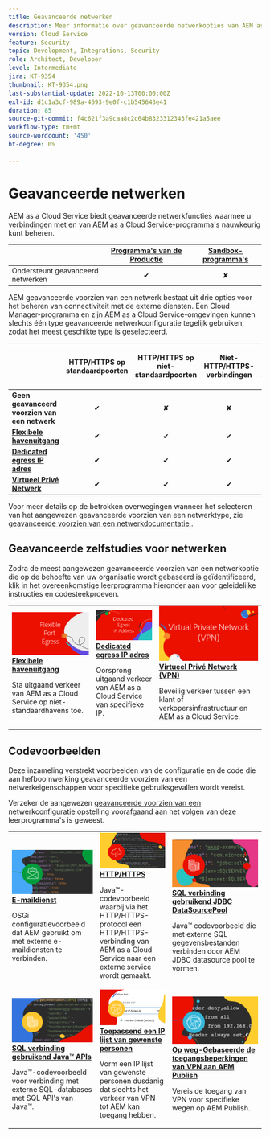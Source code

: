 ```yaml
---
title: Geavanceerde netwerken
description: Meer informatie over geavanceerde netwerkopties van AEM as a Cloud Service.
version: Cloud Service
feature: Security
topic: Development, Integrations, Security
role: Architect, Developer
level: Intermediate
jira: KT-9354
thumbnail: KT-9354.png
last-substantial-update: 2022-10-13T00:00:00Z
exl-id: d1c1a3cf-989a-4693-9e0f-c1b545643e41
duration: 85
source-git-commit: f4c621f3a9caa8c2c64b8323312343fe421a5aee
workflow-type: tm+mt
source-wordcount: '450'
ht-degree: 0%

---
```


# Geavanceerde netwerken

AEM as a Cloud Service biedt geavanceerde netwerkfuncties waarmee u verbindingen met en van AEM as a Cloud Service-programma&#39;s nauwkeurig kunt beheren.

|                                                   | [ Programma&#39;s van de Productie ](https://experienceleague.adobe.com/docs/experience-manager-cloud-service/content/implementing/using-cloud-manager/programs/introduction-production-programs.html) | [Sandbox-programma&#39;s](https://experienceleague.adobe.com/docs/experience-manager-cloud-service/content/implementing/using-cloud-manager/programs/introduction-sandbox-programs.html) |
|---------------------------------------------------|:-----------------------:|:---------------------:|
| Ondersteunt geavanceerd netwerken | ✔ | ✘ |


AEM geavanceerde voorzien van een netwerk bestaat uit drie opties voor het beheren van connectiviteit met de externe diensten. Een Cloud Manager-programma en zijn AEM as a Cloud Service-omgevingen kunnen slechts één type geavanceerde netwerkconfiguratie tegelijk gebruiken, zodat het meest geschikte type is geselecteerd.

|                                   | HTTP/HTTPS op standaardpoorten | HTTP/HTTPS op niet-standaardpoorten | Niet-HTTP/HTTPS-verbindingen | Speciale IP-adressen | Lijst met &quot;Geen proxy-hosts&quot; | Verbinding maken met VPN-beveiligde services | Beperk AEM Publish verkeer door IP |
|-----------------------------------|:----------------------------:|:--------------------------------:|:--------------------------:|:-------------------:|:-------------------------------------:|:-------------------------------------:|:----:|
| __Geen geavanceerd voorzien van een netwerk__ | ✔ | ✘ | ✘ | ✘ | ✘ | ✘ | ✘ |
| [__Flexibele havenuitgang__](./flexible-port-egress.md) | ✔ | ✔ | ✔ | ✘ | ✘ | ✘ | ✘ |
| [__Dedicated egress IP adres__](./dedicated-egress-ip-address.md) | ✔ | ✔ | ✔ | ✔ | ✔ | ✘ | ✘ |
| [__Virtueel Privé Netwerk__](./vpn.md) | ✔ | ✔ | ✔ | ✔ | ✔ | ✔ | ✔ |


Voor meer details op de betrokken overwegingen wanneer het selecteren van het aangewezen geavanceerde voorzien van een netwerktype, zie [ geavanceerde voorzien van een netwerkdocumentatie ](https://experienceleague.adobe.com/docs/experience-manager-cloud-service/security/configuring-advanced-networking.html).

## Geavanceerde zelfstudies voor netwerken

Zodra de meest aangewezen geavanceerde voorzien van een netwerkoptie die op de behoefte van uw organisatie wordt gebaseerd is geïdentificeerd, klik in het overeenkomstige leerprogramma hieronder aan voor geleidelijke instructies en codesteekproeven.

<table>
  <tr>
   <td>
      <a  href="./flexible-port-egress.md"><img alt="Flexibele poortuitgang" src="./assets/flexible-port-egress.png"/></a>
      <div><strong><a href="./flexible-port-egress.md"> Flexibele havenuitgang </a></strong></div>
      <p>
          Sta uitgaand verkeer van AEM as a Cloud Service op niet-standaardhavens toe.
      </p>
    </td>   
   <td>
      <a  href="./dedicated-egress-ip-address.md"><img alt="IP-adres van FileDedicated egress" src="./assets/dedicated-egress-ip-address.png"/></a>
      <div><strong><a href="./dedicated-egress-ip-address.md"> Dedicated egress IP adres </a></strong></div>
      <p>
        Oorsprong uitgaand verkeer van AEM as a Cloud Service van specifieke IP.
      </p>
    </td>   
   <td>
      <a  href="./vpn.md"><img alt="Virtual Private Network (VPN)" src="./assets/vpn.png"/></a>
      <div><strong><a href="./vpn.md"> Virtueel Privé Netwerk (VPN) </a></strong></div>
      <p>
        Beveilig verkeer tussen een klant of verkopersinfrastructuur en AEM as a Cloud Service.
      </p>
    </td>   
  </tr>
</table>

## Codevoorbeelden

Deze inzameling verstrekt voorbeelden van de configuratie en de code die aan hefboomwerking geavanceerde voorzien van een netwerkeigenschappen voor specifieke gebruiksgevallen wordt vereist.

Verzeker de aangewezen [ geavanceerde voorzien van een netwerkconfiguratie ](#advanced-networking) opstelling voorafgaand aan het volgen van deze leerprogramma&#39;s is geweest.

<table><tr>
   <td>
      <a  href="./examples/email-service.md"><img alt="Virtual Private Network (VPN)" src="./assets/code-examples__email.png"/></a>
      <div><strong><a href="./examples/email-service.md"> E-maildienst </a></strong></div>
      <p>
        OSGi configuratievoorbeeld dat AEM gebruikt om met externe e-maildiensten te verbinden.
      </p>
    </td>  
    <td>
        <a  href="./examples/http-dedicated-egress-ip-vpn.md"><img alt="HTTP/HTTPS" src="./assets/code-examples__http.png"/></a>
        <div><strong><a href="./examples/http-dedicated-egress-ip-vpn.md"> HTTP/HTTPS </a></strong></div>
        <p>
            Java™-codevoorbeeld waarbij via het HTTP/HTTPS-protocol een HTTP/HTTPS-verbinding van AEM as a Cloud Service naar een externe service wordt gemaakt.
        </p>
    </td>
    <td>
      <a  href="./examples/sql-datasourcepool.md"><img alt="SQL-verbinding met JDBC DataSourcePool" src="./assets//code-examples__sql-osgi.png"/></a>
      <div><strong><a href="./examples/sql-datasourcepool.md"> SQL verbinding gebruikend JDBC DataSourcePool </a></strong></div>
      <p>
            Java™ codevoorbeeld die met externe SQL gegevensbestanden verbinden door AEM JDBC datasource pool te vormen.
      </p>
    </td>   
    </tr><tr>
    <td>
      <a  href="./examples/sql-java-apis.md"><img alt="SQL-verbinding met Java API&apos;s" src="./assets/code-examples__sql-java-api.png"/></a>
      <div><strong><a href="./examples/sql-java-apis.md"> SQL verbinding gebruikend Java™ APIs </a></strong></div>
      <p>
            Java™-codevoorbeeld voor verbinding met externe SQL-databases met SQL API's van Java™.
      </p>
    </td>   
    <td>
      <a  href="https://experienceleague.adobe.com/docs/experience-manager-cloud-service/implementing/using-cloud-manager/ip-allow-lists/apply-allow-list.html"><img alt="Een IP-lijst van gewenste personen toepassen" src="./assets/code_examples__vpn-allow-list.png"/></a>
      <div><strong><a href="https://experienceleague.adobe.com/docs/experience-manager-cloud-service/implementing/using-cloud-manager/ip-allow-lists/apply-allow-list.html"> Toepassend een IP lijst van gewenste personen </a></strong></div>
      <p>
            Vorm een IP lijst van gewenste personen dusdanig dat slechts het verkeer van VPN tot AEM kan toegang hebben.
      </p>
    </td>
   <td>
      <a  href="https://experienceleague.adobe.com/docs/experience-manager-cloud-service/security/configuring-advanced-networking.html#restrict-vpn-to-ingress-connections"><img alt="Op pad gebaseerde VPN-toegangsbeperkingen voor AEM Publish" src="./assets/code_examples__vpn-path-allow-list.png"/></a>
      <div><strong><a href="https://experienceleague.adobe.com/docs/experience-manager-cloud-service/security/configuring-advanced-networking.html#restrict-vpn-to-ingress-connections"> Op weg-Gebaseerde de toegangsbeperkingen van VPN aan AEM Publish </a></strong></div>
      <p>
            Vereis de toegang van VPN voor specifieke wegen op AEM Publish.
      </p>
    </td>
</tr>
</table>
